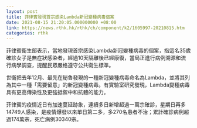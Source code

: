 ```yaml
---
layout: post
title: 菲律賓發現首宗感染Lambda新冠變種病毒個案
date: 2021-08-15 21:20:05.000000000 +08:00
link: https://news.rthk.hk/rthk/ch/component/k2/1605997-20210815.htm
categories: rthk
---
```


菲律賓衛生部表示，當地發現首宗感染Lambda新冠變種病毒的個案，指這名35歲確診女子是無症狀感染者，經過10天隔離後已經康復，當局正進行病例溯源和流行病學調查，提醒民眾嚴格遵守公共衛生標準。

世衛把去年12月、最先在秘魯發現的一種新冠變種病毒命名為Lambda，並將其列為其中一種「需要留意」的新冠變種病毒。有實驗室研究發現，Lambda變種病毒具有更高傳染性及更強抵禦中和抗體的能力。

菲律賓的疫情近日有加速蔓延跡象，連續多日新增超過一萬宗確診，星期日再多14749人感染，是疫情爆發以來單日第二多，多270名患者不治；累計確診病例超過174萬宗，死亡病例30340宗。
